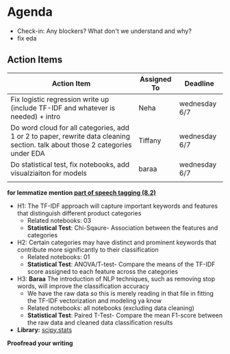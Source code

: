 # Agenda

- Check-in: Any blockers? What don't we understand and why?
- fix eda

## Action Items

| Action Item                  | Assigned To     | Deadline      |
|------------------------------|-----------------|---------------|
| Fix logistic regression write up (include TF-IDF and whatever is needed) + intro |      Neha           |        wednesday 6/7        |
| Do word cloud for all categories, add 1 or 2 to paper, rewrite data cleaning section. talk about those 2 categories under EDA |    Tiffany             |       wednesday 6/7         |
| Do statistical test, fix notebooks, add visualziaiton for models                          |      baraa           |    wednesday 6/7           |
|                              |                 |               |

**for lemmatize mention [part of speech tagging (8.2)](https://web.stanford.edu/~jurafsky/slp3/8.pdf)**


- H1: The TF-IDF approach will capture important keywords and features that distinguish different product categories
   - Related notebooks: 03
   - **Statistical Test**: Chi-Sqaure- Association between the features and categories
- H2: Certain categories may have distinct and prominent keywords that contribute more significantly to their classification
  - Related notebooks: 01
  - **Statistical Test**: ANOVA/T-test- Compare the means of the TF-IDF score assigned to each feature across the categories
- H3: **Baraa** The introduction of NLP techniques, such as removing stop words, will improve the classification accuracy
  - We have the raw data so this is merely reading in that file in fitting the TF-IDF vectorization and modeling ya know
  - Related notebooks: all notebooks (excluding data cleaning)
  - **Statistical Test**: Paired T-Test- Compare the mean F1-score between the raw data and cleaned data classification results    
- **Library:** [scipy.stats](https://docs.scipy.org/doc/scipy/reference/stats.html)

**Proofread your writing**

